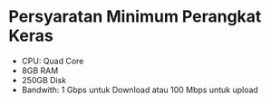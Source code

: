 # Persyaratan Minimum Perangkat Keras

 - CPU: Quad Core
 - 8GB RAM
 - 250GB Disk
 - Bandwith: 1 Gbps untuk Download atau 100 Mbps untuk upload
 
